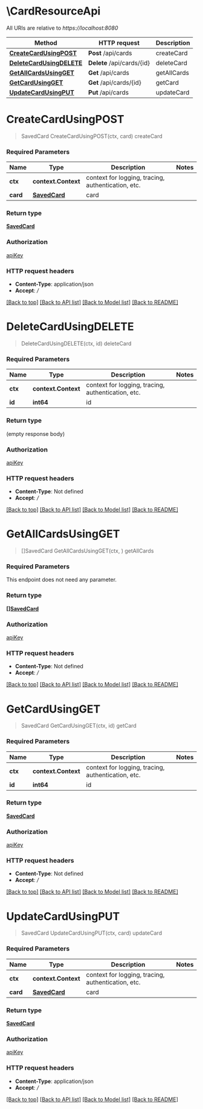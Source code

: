 # \CardResourceApi

All URIs are relative to *https://localhost:8080*

Method | HTTP request | Description
------------- | ------------- | -------------
[**CreateCardUsingPOST**](CardResourceApi.md#CreateCardUsingPOST) | **Post** /api/cards | createCard
[**DeleteCardUsingDELETE**](CardResourceApi.md#DeleteCardUsingDELETE) | **Delete** /api/cards/{id} | deleteCard
[**GetAllCardsUsingGET**](CardResourceApi.md#GetAllCardsUsingGET) | **Get** /api/cards | getAllCards
[**GetCardUsingGET**](CardResourceApi.md#GetCardUsingGET) | **Get** /api/cards/{id} | getCard
[**UpdateCardUsingPUT**](CardResourceApi.md#UpdateCardUsingPUT) | **Put** /api/cards | updateCard


# **CreateCardUsingPOST**
> SavedCard CreateCardUsingPOST(ctx, card)
createCard

### Required Parameters

Name | Type | Description  | Notes
------------- | ------------- | ------------- | -------------
 **ctx** | **context.Context** | context for logging, tracing, authentication, etc.
  **card** | [**SavedCard**](SavedCard.md)| card | 

### Return type

[**SavedCard**](SavedCard.md)

### Authorization

[apiKey](../README.md#apiKey)

### HTTP request headers

 - **Content-Type**: application/json
 - **Accept**: */*

[[Back to top]](#) [[Back to API list]](../README.md#documentation-for-api-endpoints) [[Back to Model list]](../README.md#documentation-for-models) [[Back to README]](../README.md)

# **DeleteCardUsingDELETE**
> DeleteCardUsingDELETE(ctx, id)
deleteCard

### Required Parameters

Name | Type | Description  | Notes
------------- | ------------- | ------------- | -------------
 **ctx** | **context.Context** | context for logging, tracing, authentication, etc.
  **id** | **int64**| id | 

### Return type

 (empty response body)

### Authorization

[apiKey](../README.md#apiKey)

### HTTP request headers

 - **Content-Type**: Not defined
 - **Accept**: */*

[[Back to top]](#) [[Back to API list]](../README.md#documentation-for-api-endpoints) [[Back to Model list]](../README.md#documentation-for-models) [[Back to README]](../README.md)

# **GetAllCardsUsingGET**
> []SavedCard GetAllCardsUsingGET(ctx, )
getAllCards

### Required Parameters
This endpoint does not need any parameter.

### Return type

[**[]SavedCard**](SavedCard.md)

### Authorization

[apiKey](../README.md#apiKey)

### HTTP request headers

 - **Content-Type**: Not defined
 - **Accept**: */*

[[Back to top]](#) [[Back to API list]](../README.md#documentation-for-api-endpoints) [[Back to Model list]](../README.md#documentation-for-models) [[Back to README]](../README.md)

# **GetCardUsingGET**
> SavedCard GetCardUsingGET(ctx, id)
getCard

### Required Parameters

Name | Type | Description  | Notes
------------- | ------------- | ------------- | -------------
 **ctx** | **context.Context** | context for logging, tracing, authentication, etc.
  **id** | **int64**| id | 

### Return type

[**SavedCard**](SavedCard.md)

### Authorization

[apiKey](../README.md#apiKey)

### HTTP request headers

 - **Content-Type**: Not defined
 - **Accept**: */*

[[Back to top]](#) [[Back to API list]](../README.md#documentation-for-api-endpoints) [[Back to Model list]](../README.md#documentation-for-models) [[Back to README]](../README.md)

# **UpdateCardUsingPUT**
> SavedCard UpdateCardUsingPUT(ctx, card)
updateCard

### Required Parameters

Name | Type | Description  | Notes
------------- | ------------- | ------------- | -------------
 **ctx** | **context.Context** | context for logging, tracing, authentication, etc.
  **card** | [**SavedCard**](SavedCard.md)| card | 

### Return type

[**SavedCard**](SavedCard.md)

### Authorization

[apiKey](../README.md#apiKey)

### HTTP request headers

 - **Content-Type**: application/json
 - **Accept**: */*

[[Back to top]](#) [[Back to API list]](../README.md#documentation-for-api-endpoints) [[Back to Model list]](../README.md#documentation-for-models) [[Back to README]](../README.md)

